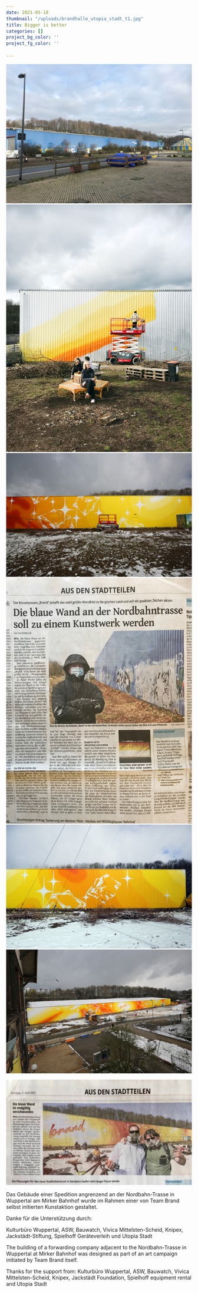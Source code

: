 ```yaml
---
date: 2021-05-18
thumbnail: "/uploads/brandhalle_utopia_stadt_t1.jpg"
title: Bigger is better
categories: []
project_bg_color: ''
project_fg_color: ''

---
```

![](/uploads/blaue_halle_ohne_brand.jpg)![](/uploads/brandhalle_utopia_stadt_making_of.jpg)![](/uploads/brandhalle_utopia_stadt_detail.jpg)![](/uploads/wz_1_brandhalle_utopia_stadt.jpg)![](/uploads/brandhalle_utopia_stadt_detail2.jpg)![](/uploads/brandhalle_utopia_stadt_t1.jpg)

![](/uploads/wz_2_brandhalle_utopia_stadt.jpg)

Das Gebäude einer Spedition angrenzend an der Nordbahn-Trasse in Wuppertal am Mirker Bahnhof wurde im Rahmen einer von Team Brand selbst initierten Kunstaktion gestaltet.

Danke für die Unterstützung durch:

Kulturbüro Wuppertal, ASW, Bauwatch, Vivica Mittelsten-Scheid, Knipex, Jackstädt-Stiftung, Spielhoff Geräteverleih und Utopia Stadt

The building of a forwarding company adjacent to the Nordbahn-Trasse in Wuppertal at Mirker Bahnhof was designed as part of an art campaign initiated by Team Brand itself.

Thanks for the support from: Kulturbüro Wuppertal, ASW, Bauwatch, Vivica Mittelsten-Scheid, Knipex, Jackstädt Foundation, Spielhoff equipment rental and Utopia Stadt